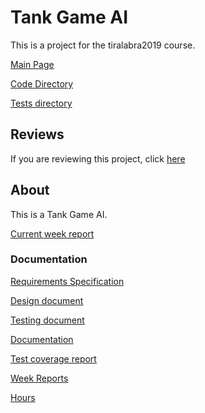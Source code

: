 # Tank Game AI

This is a project for the tiralabra2019 course.

[Main Page](https://github.com/porrasm/tiralabra-tank-game-ai)

[Code Directory](https://github.com/porrasm/tiralabra-tank-game-ai/tree/master/Assets/_Assets/Scripts/Games/TankGame/TankAI/)

[Tests directory](https://github.com/porrasm/tiralabra-tank-game-ai/tree/master/Assets/_Assets/Tests)

## Reviews

If you are reviewing this project, click [here](https://github.com/porrasm/tiralabra-tank-game-ai/tree/master/Documentation/reviews.md)

## About

This is a Tank Game AI.

[Current week report](https://github.com/porrasm/tiralabra-tank-game-ai/tree/master/Documentation/weeks/week6.md)


### Documentation

[Requirements Specification](https://github.com/porrasm/tiralabra-tank-game-ai/tree/master/Documentation/requirements-specification.md)

[Design document](https://github.com/porrasm/tiralabra-tank-game-ai/tree/master/Documentation/design-document.md)

[Testing document](https://github.com/porrasm/tiralabra-tank-game-ai/tree/master/Documentation/testing-document.md)

[Documentation](https://github.com/porrasm/tiralabra-tank-game-ai/tree/master/Documentation)

[Test coverage report](https://porrasm.github.io/tiralabra-tank-game-ai/)

[Week Reports](https://github.com/porrasm/tiralabra-tank-game-ai/tree/master/Documentation/weeks)

[Hours](https://github.com/porrasm/tiralabra-tank-game-ai/tree/master/Documentation/hours.md)
